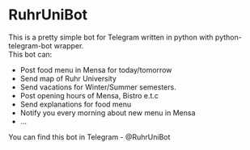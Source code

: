 # RuhrUniBot

This is a pretty simple bot for Telegram written in python with python-telegram-bot wrapper.  
This bot can:   
- Post food menu in Mensa for today/tomorrow
- Send map of Ruhr University
- Send vacations for Winter/Summer semesters.
- Post opening hours of Mensa, Bistro e.t.c
- Send explanations for food menu
- Notify you every morning about new menu in Mensa
- ...

You can find this bot in Telegram - @RuhrUniBot

